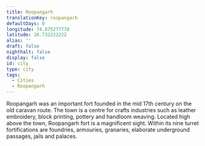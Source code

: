 ```yaml
---
title: Roopangarh
translationKey: roopangarh
defaultDays: 0
longitude: 74.875277778
latitude: 26.732222222
alias: ''
draft: false
nighthalt: false
display: false
id: city
type: city
tags:
  - Cities
  - Roopangarh
---
```

Roopangarh was an important fort founded in the mid 17th century on the old caravan route. The town is a centre for crafts industries such as leather embroidery, block printing, pottery and handloom weaving. Located high above the town, Roopangarh fort is a magnificent sight. Within its nine turret fortifications are foundries, armouries, granaries, elaborate underground passages, jails and palaces.